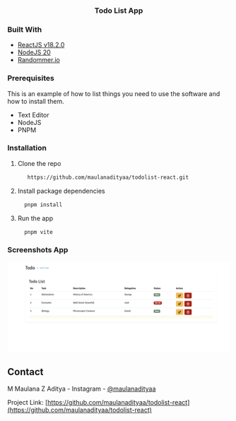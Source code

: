 <p align="center">

<h3 align="center">Todo List App</h3>
</p>

### Built With

- [ReactJS v18.2.0](https://spring.io/)
- [NodeJS 20](https://www.oracle.com/java/technologies/javase/jdk17-archive-downloads.html)
- [Randommer.io](https://randommer.io/)

### Prerequisites

This is an example of how to list things you need to use the software and how to install them.

- Text Editor
- NodeJS
- PNPM

### Installation

1. Clone the repo
   ```sh
      https://github.com/maulanadityaa/todolist-react.git
   ```
2. Install package dependencies

   ```sh
     pnpm install
   ```

3. Run the app

   ```sh
     pnpm vite
   ```

### Screenshots App

![ss](./image.png)

<!-- CONTACT -->

## Contact

M Maulana Z Aditya -
Instagram - [@maulanadityaa](https://instagram.com/maulanadityaa)

Project Link: [https://github.com/maulanadityaa/todolist-react](https://github.com/maulanadityaa/todolist-react)
